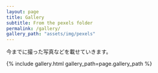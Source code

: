 ```yaml
---
layout: page
title: Gallery
subtitle: From the pexels folder
permalink: /gallery/
gallery_path: "assets/img/pexels"
---
```


今までに撮った写真などを載せていきます。




{% include gallery.html gallery_path=page.gallery_path %}